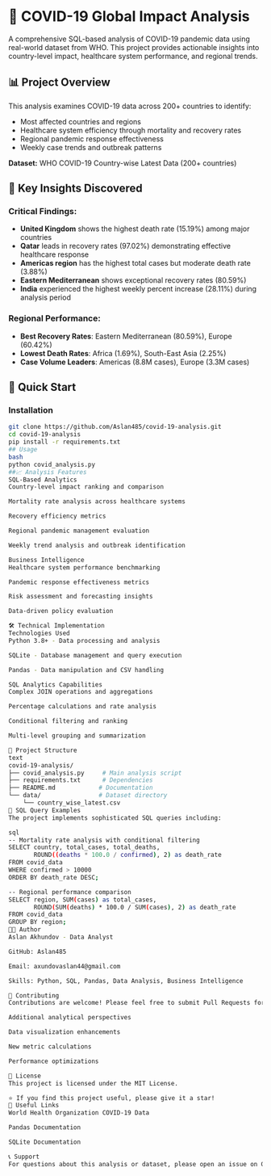 # 🦠 COVID-19 Global Impact Analysis

A comprehensive SQL-based analysis of COVID-19 pandemic data using real-world dataset from WHO. This project provides actionable insights into country-level impact, healthcare system performance, and regional trends.

## 📊 Project Overview

This analysis examines COVID-19 data across 200+ countries to identify:
- Most affected countries and regions
- Healthcare system efficiency through mortality and recovery rates
- Regional pandemic response effectiveness
- Weekly case trends and outbreak patterns

**Dataset:** WHO COVID-19 Country-wise Latest Data (200+ countries)

## 🎯 Key Insights Discovered

### Critical Findings:
- **United Kingdom** shows the highest death rate (15.19%) among major countries
- **Qatar** leads in recovery rates (97.02%) demonstrating effective healthcare response
- **Americas region** has the highest total cases but moderate death rate (3.88%)
- **Eastern Mediterranean** shows exceptional recovery rates (80.59%)
- **India** experienced the highest weekly percent increase (28.11%) during analysis period

### Regional Performance:
- **Best Recovery Rates**: Eastern Mediterranean (80.59%), Europe (60.42%)
- **Lowest Death Rates**: Africa (1.69%), South-East Asia (2.25%)
- **Case Volume Leaders**: Americas (8.8M cases), Europe (3.3M cases)

## 🚀 Quick Start

### Installation
```bash
git clone https://github.com/Aslan485/covid-19-analysis.git
cd covid-19-analysis
pip install -r requirements.txt
## Usage
bash
python covid_analysis.py
##📈 Analysis Features
SQL-Based Analytics
Country-level impact ranking and comparison

Mortality rate analysis across healthcare systems

Recovery efficiency metrics

Regional pandemic management evaluation

Weekly trend analysis and outbreak identification

Business Intelligence
Healthcare system performance benchmarking

Pandemic response effectiveness metrics

Risk assessment and forecasting insights

Data-driven policy evaluation

🛠️ Technical Implementation
Technologies Used
Python 3.8+ - Data processing and analysis

SQLite - Database management and query execution

Pandas - Data manipulation and CSV handling

SQL Analytics Capabilities
Complex JOIN operations and aggregations

Percentage calculations and rate analysis

Conditional filtering and ranking

Multi-level grouping and summarization

📁 Project Structure
text
covid-19-analysis/
├── covid_analysis.py     # Main analysis script
├── requirements.txt      # Dependencies
├── README.md            # Documentation
└── data/                # Dataset directory
    └── country_wise_latest.csv
🔧 SQL Query Examples
The project implements sophisticated SQL queries including:

sql
-- Mortality rate analysis with conditional filtering
SELECT country, total_cases, total_deaths,
       ROUND((deaths * 100.0 / confirmed), 2) as death_rate
FROM covid_data 
WHERE confirmed > 10000 
ORDER BY death_rate DESC;

-- Regional performance comparison
SELECT region, SUM(cases) as total_cases,
       ROUND(SUM(deaths) * 100.0 / SUM(cases), 2) as death_rate
FROM covid_data
GROUP BY region;
👨‍💻 Author
Aslan Akhundov - Data Analyst

GitHub: Aslan485

Email: axundovaslan44@gmail.com

Skills: Python, SQL, Pandas, Data Analysis, Business Intelligence

🤝 Contributing
Contributions are welcome! Please feel free to submit Pull Requests for:

Additional analytical perspectives

Data visualization enhancements

New metric calculations

Performance optimizations

📄 License
This project is licensed under the MIT License.

⭐ If you find this project useful, please give it a star!
🔗 Useful Links
World Health Organization COVID-19 Data

Pandas Documentation

SQLite Documentation

📞 Support
For questions about this analysis or dataset, please open an issue on GitHub.

